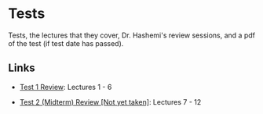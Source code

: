 # Tests
Tests, the lectures that they cover, Dr. Hashemi's review sessions, and a pdf of the test (if test date has passed).

## Links 
- [Test 1 Review](./test_1): Lectures 1 - 6
  
- [Test 2 (Midterm) Review [Not yet taken]](): Lectures 7 - 12